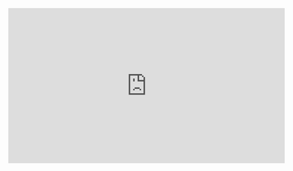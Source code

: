 <iframe width="560" height="315" src="https://www.youtube.com/embed/FAuQcq90Dp4?si=xOR1dYltJKMDELvO" title="YouTube video player" frameborder="0" allow="accelerometer; autoplay; clipboard-write; encrypted-media; gyroscope; picture-in-picture; web-share" referrerpolicy="strict-origin-when-cross-origin" allowfullscreen></iframe>
